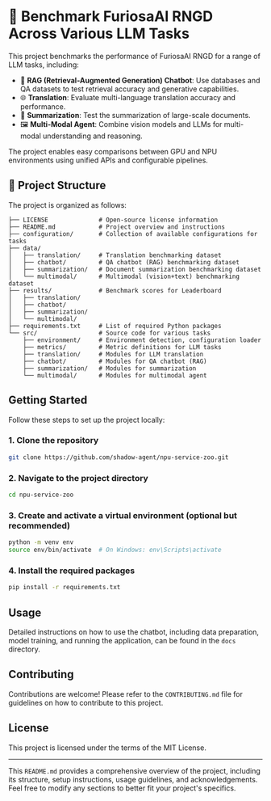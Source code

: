 # 🔬 Benchmark FuriosaAI RNGD Across Various LLM Tasks

This project benchmarks the performance of FuriosaAI RNGD for a range of LLM tasks, including:
- 🤖 **RAG (Retrieval-Augmented Generation) Chatbot**: Use databases and QA datasets to test retrieval accuracy and generative capabilities.
- 🌐 **Translation**: Evaluate multi-language translation accuracy and performance.
- 📝 **Summarization**: Test the summarization of large-scale documents.
- 🖼️ **Multi-Modal Agent**: Combine vision models and LLMs for multi-modal understanding and reasoning.

The project enables easy comparisons between GPU and NPU environments using unified APIs and configurable pipelines.

## 📁 Project Structure

The project is organized as follows:

```
├── LICENSE              # Open-source license information
├── README.md            # Project overview and instructions
├── configuration/       # Collection of available configurations for tasks
├── data/
│   ├── translation/     # Translation benchmarking dataset
│   ├── chatbot/         # QA chatbot (RAG) benchmarking dataset
│   ├── summarization/   # Document summarization benchmarking dataset
│   └── multimodal/      # Multimodal (vision+text) benchmarking dataset
├── results/             # Benchmark scores for Leaderboard
│   ├── translation/       
│   ├── chatbot/         
│   ├── summarization/         
│   └── multimodal/      
├── requirements.txt     # List of required Python packages
└── src/                 # Source code for various tasks
    ├── environment/     # Environment detection, configuration loader
    ├── metrics/         # Metric definitions for LLM tasks
    ├── translation/     # Modules for LLM translation
    ├── chatbot/         # Modules for QA chatbot (RAG)
    ├── summarization/   # Modules for summarization
    └── multimodal/      # Modules for multimodal agent
```

## Getting Started

Follow these steps to set up the project locally:

### 1. Clone the repository

```bash
git clone https://github.com/shadow-agent/npu-service-zoo.git
```

### 2. Navigate to the project directory

```bash
cd npu-service-zoo
```

### 3. Create and activate a virtual environment (optional but recommended)

```bash
python -m venv env
source env/bin/activate  # On Windows: env\Scripts\activate
```

### 4. Install the required packages

```bash
pip install -r requirements.txt
```

## Usage

Detailed instructions on how to use the chatbot, including data preparation, model training, and running the application, can be found in the `docs` directory.

## Contributing

Contributions are welcome! Please refer to the `CONTRIBUTING.md` file for guidelines on how to contribute to this project.

## License

This project is licensed under the terms of the MIT License.

---

This `README.md` provides a comprehensive overview of the project, including its structure, setup instructions, usage guidelines, and acknowledgements. Feel free to modify any sections to better fit your project's specifics.